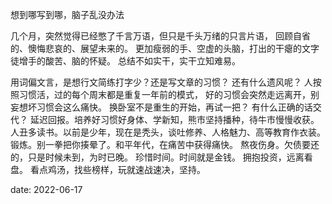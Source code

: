 
想到哪写到哪，脑子乱没办法

几个月，突然觉得已经憋了千言万语，但只是千头万绪的只言片语，
回顾自省的、懊悔悲哀的、展望未来的。
更加瘦弱的手、空虚的头脑，打出的干瘪的文字徒增手的酸苦、脑的怀疑。
总结不如实干，实干立知难易。

用词偏文言，是想行文简练打字少？还是写文章的习惯？
还有什么遗风呢？
人按照习惯活，过的每个周末都是重复一年前的模式，
好的习惯会突然走远离开，别妄想坏习惯会这么痛快。
换卧室不是重生的开始，再试一把？
有什么正确的话交代？
延迟回报。培养好习惯好身体、学新知，熊市坚持播种，待牛市慢慢收获。
人丑多读书。以前是少年，现在是秃头，谈吐修养、人格魅力、高等教育作衣装。
锻炼。别一拳把你揍晕了。和平年代，在痛苦中获得痛快。
熬夜伤身。欠债要还的，只是时候未到，为时已晚。
珍惜时间。时间就是金钱。
拥抱投资，远离看盘。
看点鸡汤，找些榜样，玩就速战速决，坚持。   

date: 2022-06-17
